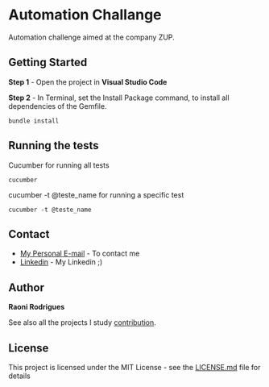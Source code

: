 # Automation Challange

Automation challenge aimed at the company ZUP.

## Getting Started

**Step 1** - Open the project in **Visual Studio Code**

**Step 2** - In Terminal, set the Install Package command, to install all dependencies of the Gemfile.

```
bundle install
```

## Running the tests

Cucumber for running all tests

```
cucumber
```

cucumber -t @teste_name for running a specific test


```
cucumber -t @teste_name
```

## Contact

* [My Personal E-mail](raoni.rodriguess@gmail.com) - To contact me
* [Linkedin](https://www.linkedin.com/in/raoniokabayashi/) - My Linkedin ;)

## Author

**Raoni Rodrigues**

See also all the projects I study [contribution](https://github.com/raoniokabayashirodrigues).

## License

This project is licensed under the MIT License - see the [LICENSE.md](LICENSE.md) file for details